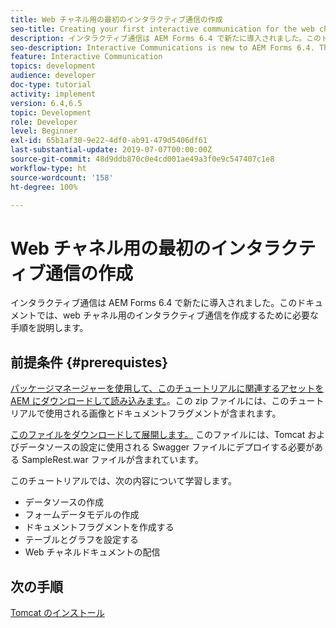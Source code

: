 ```yaml
---
title: Web チャネル用の最初のインタラクティブ通信の作成
seo-title: Creating your first interactive communication for the web channel
description: インタラクティブ通信は AEM Forms 6.4 で新たに導入されました。このドキュメントでは、web チャネル用のインタラクティブ通信を作成するために必要な手順を説明します。
seo-description: Interactive Communications is new to AEM Forms 6.4. This document will walk you through the steps needed to create an interactive communication for the web channel.
feature: Interactive Communication
topics: development
audience: developer
doc-type: tutorial
activity: implement
version: 6.4,6.5
topic: Development
role: Developer
level: Beginner
exl-id: 65b1af30-9e22-4df0-ab91-479d5406df61
last-substantial-update: 2019-07-07T00:00:00Z
source-git-commit: 48d9ddb870c0e4cd001ae49a3f0e9c547407c1e8
workflow-type: ht
source-wordcount: '158'
ht-degree: 100%

---
```


# Web チャネル用の最初のインタラクティブ通信の作成

インタラクティブ通信は AEM Forms 6.4 で新たに導入されました。このドキュメントでは、web チャネル用のインタラクティブ通信を作成するために必要な手順を説明します。

## 前提条件 {#prerequistes}

[パッケージマネージャーを使用して、このチュートリアルに関連するアセットを AEM にダウンロードして読み込みます。](assets/gettingstartedassets.zip)。この zip ファイルには、このチュートリアルで使用される画像とドキュメントフラグメントが含まれます。

[このファイルをダウンロードして展開します。](assets/warfileandswaggerfile.zip) このファイルには、Tomcat およびデータソースの設定に使用される Swagger ファイルにデプロイする必要がある SampleRest.war ファイルが含まれています。

このチュートリアルでは、次の内容について学習します。

* データソースの作成
* フォームデータモデルの作成
* ドキュメントフラグメントを作成する
* テーブルとグラフを設定する
* Web チャネルドキュメントの配信

## 次の手順

[Tomcat のインストール](./partone.md)

